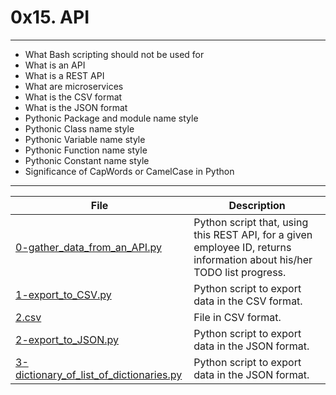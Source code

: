 # 0x15. API
---
 - What Bash scripting should not be used for
 - What is an API
 - What is a REST API
 - What are microservices
 - What is the CSV format
 - What is the JSON format
 - Pythonic Package and module name style
 - Pythonic Class name style
 - Pythonic Variable name style
 - Pythonic Function name style
 - Pythonic Constant name style
 - Significance of CapWords or CamelCase in Python
---
| File | Description |
| ---  | --- |
| [0-gather_data_from_an_API.py]() | Python script that, using this REST API, for a given employee ID, returns information about his/her TODO list progress.|
| [1-export_to_CSV.py]() | Python script to export data in the CSV format.|
| [2.csv]() | File in CSV format. |
| [2-export_to_JSON.py]() | Python script to export data in the JSON format.|
| [3-dictionary_of_list_of_dictionaries.py]() | Python script to export data in the JSON format. |

